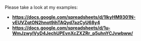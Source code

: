 Please take a look at my examples:
- **<a href ="https://docs.google.com/spreadsheets/d/1lkyHM9301N-vEUVZqtON2hnot9ihTAQyd7azCyU68y4" target="_BLANK">https://docs.google.com/spreadsheets/d/1lkyHM9301N-vEUVZqtON2hnot9ihTAQyd7azCyU68y4</a>**
- **<a href ="https://docs.google.com/spreadsheets/d/1u-WmJzwylVyD4JechUPEvnXcZXZRr_p5uhnYCJvwbww/" target="_BLANK">https://docs.google.com/spreadsheets/d/1u-WmJzwylVyD4JechUPEvnXcZXZRr_p5uhnYCJvwbww/</a>**
